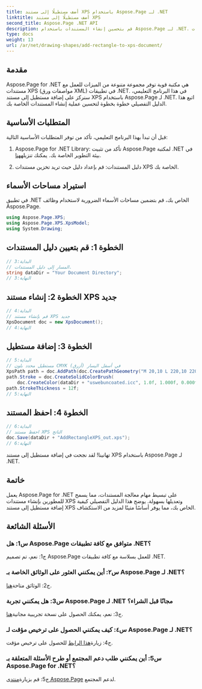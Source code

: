 ```yaml
---
title: أضف مستطيلًا إلى مستند XPS باستخدام Aspose.Page لـ .NET
linktitle: أضف مستطيلًا إلى مستند XPS
second_title: Aspose.Page .NET API
description: قم بتحسين إنشاء المستندات باستخدام Aspose.Page لـ .NET. تعرف على كيفية إضافة مستطيلات إلى مستندات XPS في هذا البرنامج التعليمي خطوة بخطوة.
type: docs
weight: 13
url: /ar/net/drawing-shapes/add-rectangle-to-xps-document/
---
```

## مقدمة

Aspose.Page for .NET هي مكتبة قوية توفر مجموعة متنوعة من الميزات للعمل مع مستندات XPS (مواصفات ورق XML) في تطبيقات .NET. في هذا البرنامج التعليمي، سنركز على إضافة مستطيل إلى مستند XPS باستخدام Aspose.Page لـ .NET. اتبع هذا الدليل التفصيلي خطوة بخطوة لتحسين عملية إنشاء المستندات الخاصة بك.

## المتطلبات الأساسية

قبل أن تبدأ بهذا البرنامج التعليمي، تأكد من توفر المتطلبات الأساسية التالية:

1.  Aspose.Page for .NET Library: تأكد من تثبيت Aspose.Page لمكتبة .NET في بيئة التطوير الخاصة بك. يمكنك تنزيله[هنا](https://releases.aspose.com/page/net/).

2. دليل المستندات: قم بإعداد دليل حيث تريد تخزين مستندات XPS الخاصة بك.

## استيراد مساحات الأسماء

في تطبيق .NET الخاص بك، قم بتضمين مساحات الأسماء الضرورية لاستخدام وظائف Aspose.Page.

```csharp
using Aspose.Page.XPS;
using Aspose.Page.XPS.XpsModel;
using System.Drawing;
```

## الخطوة 1: قم بتعيين دليل المستندات

```csharp
// البداية:3
// المسار إلى دليل المستندات.
string dataDir = "Your Document Directory";
// النهاية:3
```

## الخطوة 2: إنشاء مستند XPS جديد

```csharp
// البداية:4
// قم بإنشاء مستند XPS جديد
XpsDocument doc = new XpsDocument();
// النهاية:4
```

## الخطوة 3: إضافة مستطيل

```csharp
// البداية:5
// مستطيل محدد بلون CMYK (أزرق) في أسفل اليسار
XpsPath path = doc.AddPath(doc.CreatePathGeometry("M 20,10 L 220,10 220,100 20,100 Z"));
path.Stroke = doc.CreateSolidColorBrush(
    doc.CreateColor(dataDir + "uswebuncoated.icc", 1.0f, 1.000f, 0.000f, 0.000f, 0.000f));
path.StrokeThickness = 12f;
// النهاية:5
```

## الخطوة 4: احفظ المستند

```csharp
// البداية:6
// احفظ مستند XPS الناتج
doc.Save(dataDir + "AddRectangleXPS_out.xps");
// النهاية:6
```

تهانينا! لقد نجحت في إضافة مستطيل إلى مستند XPS باستخدام Aspose.Page لـ .NET.

## خاتمة

يعمل Aspose.Page for .NET على تبسيط مهام معالجة المستندات، مما يسمح للمطورين بإنشاء مستندات XPS وتعديلها بسهولة. يوضح هذا الدليل التفصيلي كيفية إضافة مستطيل إلى مستند XPS الخاص بك، مما يوفر أساسًا متينًا لمزيد من الاستكشاف.

## الأسئلة الشائعة

### س1: هل Aspose.Page متوافق مع كافة تطبيقات .NET؟

ج1: نعم، تم تصميم Aspose.Page للعمل بسلاسة مع كافة تطبيقات .NET.

### س٢: أين يمكنني العثور على الوثائق الخاصة بـ Aspose.Page لـ .NET؟

 ج2: الوثائق متاحة[هنا](https://reference.aspose.com/page/net/).

### س3: هل يمكنني تجربة Aspose.Page لـ .NET مجانًا قبل الشراء؟

 ج3: نعم، يمكنك الحصول على نسخة تجريبية مجانية[هنا](https://releases.aspose.com/).

### س٤: كيف يمكنني الحصول على ترخيص مؤقت لـ Aspose.Page لـ .NET؟

 ج4: زيارة[هذا الرابط](https://purchase.aspose.com/temporary-license/) للحصول على ترخيص مؤقت.

### س5: أين يمكنني طلب دعم المجتمع أو طرح الأسئلة المتعلقة بـ Aspose.Page for .NET؟

 ج5: قم بزيارة[منتدى Aspose.Page](https://forum.aspose.com/c/page/39) لدعم المجتمع.
